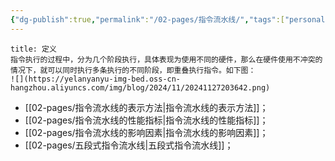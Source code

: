 ```yaml
---
{"dg-publish":true,"permalink":"/02-pages/指令流水线/","tags":["personal/blog","计算机组成原理/CPU"]}
---
```


```ad-info
title: 定义
指令执行的过程中，分为几个阶段执行，具体表现为使用不同的硬件，那么在硬件使用不冲突的情况下，就可以同时执行多条执行的不同阶段，即重叠执行指令。如下图：
![](https://yelanyanyu-img-bed.oss-cn-hangzhou.aliyuncs.com/img/blog/2024/11/20241127203642.png)
```

- [[02-pages/指令流水线的表示方法\|指令流水线的表示方法]]；
- [[02-pages/指令流水线的性能指标\|指令流水线的性能指标]]；
- [[02-pages/指令流水线的影响因素\|指令流水线的影响因素]]；
- [[02-pages/五段式指令流水线\|五段式指令流水线]]；